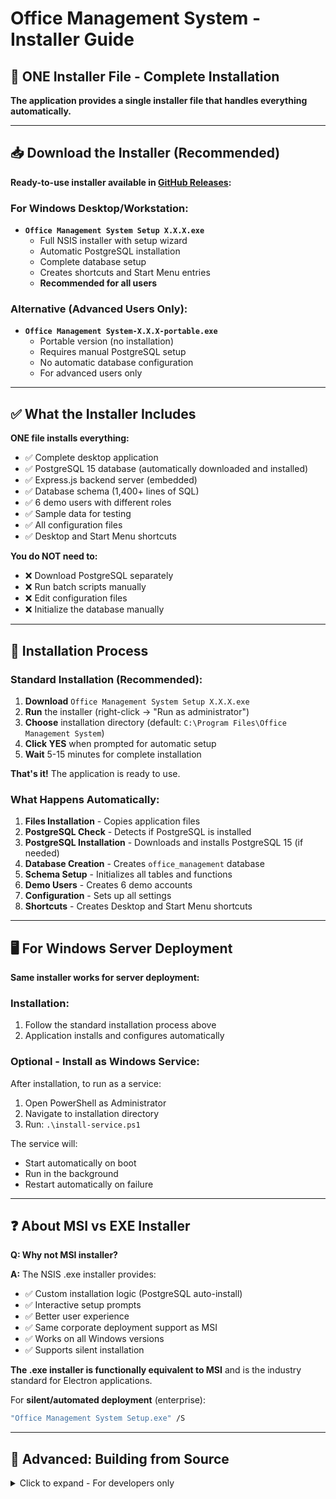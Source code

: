 # Office Management System - Installer Guide

## 🎯 **ONE Installer File - Complete Installation**

**The application provides a single installer file that handles everything automatically.**

---

## 📥 Download the Installer (Recommended)

**Ready-to-use installer available in [GitHub Releases](https://github.com/Pawel-Sokolowski/ManagmentApp/releases):**

### For Windows Desktop/Workstation:
- **`Office Management System Setup X.X.X.exe`**
  - Full NSIS installer with setup wizard
  - Automatic PostgreSQL installation
  - Complete database setup
  - Creates shortcuts and Start Menu entries
  - **Recommended for all users**

### Alternative (Advanced Users Only):
- **`Office Management System-X.X.X-portable.exe`**
  - Portable version (no installation)
  - Requires manual PostgreSQL setup
  - No automatic database configuration
  - For advanced users only

---

## ✅ What the Installer Includes

**ONE file installs everything:**

- ✅ Complete desktop application
- ✅ PostgreSQL 15 database (automatically downloaded and installed)
- ✅ Express.js backend server (embedded)
- ✅ Database schema (1,400+ lines of SQL)
- ✅ 6 demo users with different roles
- ✅ Sample data for testing
- ✅ All configuration files
- ✅ Desktop and Start Menu shortcuts

**You do NOT need to:**
- ❌ Download PostgreSQL separately
- ❌ Run batch scripts manually
- ❌ Edit configuration files
- ❌ Initialize the database manually

---

## 🚀 Installation Process

### Standard Installation (Recommended):

1. **Download** `Office Management System Setup X.X.X.exe`
2. **Run** the installer (right-click → "Run as administrator")
3. **Choose** installation directory (default: `C:\Program Files\Office Management System`)
4. **Click YES** when prompted for automatic setup
5. **Wait** 5-15 minutes for complete installation

**That's it!** The application is ready to use.

### What Happens Automatically:

1. **Files Installation** - Copies application files
2. **PostgreSQL Check** - Detects if PostgreSQL is installed
3. **PostgreSQL Installation** - Downloads and installs PostgreSQL 15 (if needed)
4. **Database Creation** - Creates `office_management` database
5. **Schema Setup** - Initializes all tables and functions
6. **Demo Users** - Creates 6 demo accounts
7. **Configuration** - Sets up all settings
8. **Shortcuts** - Creates Desktop and Start Menu shortcuts

---

## 🖥️ For Windows Server Deployment

**Same installer works for server deployment:**

### Installation:
1. Follow the standard installation process above
2. Application installs and configures automatically

### Optional - Install as Windows Service:
After installation, to run as a service:

1. Open PowerShell as Administrator
2. Navigate to installation directory
3. Run: `.\install-service.ps1`

The service will:
- Start automatically on boot
- Run in the background
- Restart automatically on failure

---

## ❓ About MSI vs EXE Installer

**Q: Why not MSI installer?**

**A:** The NSIS .exe installer provides:
- ✅ Custom installation logic (PostgreSQL auto-install)
- ✅ Interactive setup prompts
- ✅ Better user experience
- ✅ Same corporate deployment support as MSI
- ✅ Works on all Windows versions
- ✅ Supports silent installation

**The .exe installer is functionally equivalent to MSI** and is the industry standard for Electron applications.

For **silent/automated deployment** (enterprise):
```cmd
"Office Management System Setup.exe" /S
```

---

## 🔧 Advanced: Building from Source

<details>
<summary>Click to expand - For developers only</summary>

### Prerequisites
- Node.js 18+
- Git

### Windows Installer

Build a Windows installer from source:

```bash
# Clone repository
git clone https://github.com/Pawel-Sokolowski/ManagmentApp.git
cd ManagmentApp

# Install dependencies
npm install

# Build Windows installer
npm run dist-win
```

**Output:**
- `dist-electron/Office Management System Setup X.X.X.exe` - Full installer
- `dist-electron/Office Management System-X.X.X-portable.exe` - Portable version

### Linux Installer

```bash
npm run dist-linux
```

**Output:**
- `dist-electron/Office Management System-X.X.X.AppImage`

### macOS Installer

```bash
npm run dist-mac
```

**Output:**
- `dist-electron/Office Management System-X.X.X.dmg`

</details>